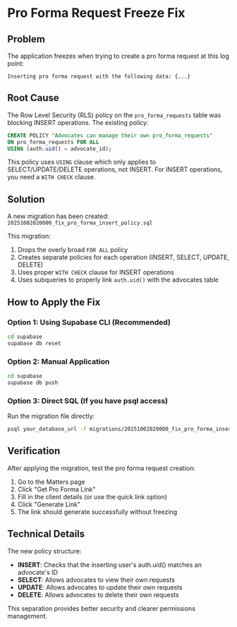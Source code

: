 # Pro Forma Request Freeze Fix

## Problem
The application freezes when trying to create a pro forma request at this log point:
```
Inserting pro forma request with the following data: {...}
```

## Root Cause
The Row Level Security (RLS) policy on the `pro_forma_requests` table was blocking INSERT operations. The existing policy:
```sql
CREATE POLICY "Advocates can manage their own pro_forma_requests"
ON pro_forma_requests FOR ALL
USING (auth.uid() = advocate_id);
```

This policy uses `USING` clause which only applies to SELECT/UPDATE/DELETE operations, not INSERT. For INSERT operations, you need a `WITH CHECK` clause.

## Solution
A new migration has been created: `20251002020000_fix_pro_forma_insert_policy.sql`

This migration:
1. Drops the overly broad `FOR ALL` policy
2. Creates separate policies for each operation (INSERT, SELECT, UPDATE, DELETE)
3. Uses proper `WITH CHECK` clause for INSERT operations
4. Uses subqueries to properly link `auth.uid()` with the advocates table

## How to Apply the Fix

### Option 1: Using Supabase CLI (Recommended)
```bash
cd supabase
supabase db reset
```

### Option 2: Manual Application
```bash
cd supabase
supabase db push
```

### Option 3: Direct SQL (If you have psql access)
Run the migration file directly:
```bash
psql your_database_url -f migrations/20251002020000_fix_pro_forma_insert_policy.sql
```

## Verification
After applying the migration, test the pro forma request creation:
1. Go to the Matters page
2. Click "Get Pro Forma Link"
3. Fill in the client details (or use the quick link option)
4. Click "Generate Link"
5. The link should generate successfully without freezing

## Technical Details
The new policy structure:
- **INSERT**: Checks that the inserting user's auth.uid() matches an advocate's ID
- **SELECT**: Allows advocates to view their own requests
- **UPDATE**: Allows advocates to update their own requests
- **DELETE**: Allows advocates to delete their own requests

This separation provides better security and clearer permissions management.
